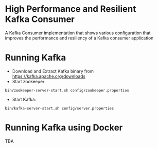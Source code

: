 # High Performance and Resilient Kafka Consumer
A Kafka Consumer implementation that shows various configuration that improves the performance and resiliency of a Kafka consumer application

# Running Kafka
* Download and Extract Kafka binary from https://kafka.apache.org/downloads
* Start zookeeper:
```shell
bin/zookeeper-server-start.sh config/zookeeper.properties 
```
* Start Kafka:
```shell
bin/kafka-server-start.sh config/server.properties
```

# Running Kafka using Docker
TBA
